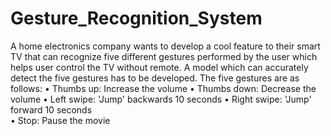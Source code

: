 # Gesture_Recognition_System
A home electronics company wants to develop a cool feature to their smart TV that can recognize five different gestures performed by the user which helps user control the TV without remote. A model which can accurately detect the five gestures has to be developed.
The five gestures are as follows:
•	Thumbs up:  Increase the volume
•	Thumbs down: Decrease the volume
•	Left swipe: 'Jump' backwards 10 seconds
•	Right swipe: 'Jump' forward 10 seconds  
•	Stop: Pause the movie
